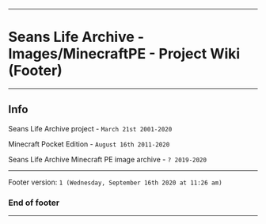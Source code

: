 
***

# Seans Life Archive - Images/MinecraftPE - Project Wiki (Footer)

***

## Info

Seans Life Archive project - `March 21st 2001-2020`

Minecraft Pocket Edition - `August 16th 2011-2020`

Seans Life Archive Minecraft PE image archive - `? 2019-2020`

***

Footer version: `1 (Wednesday, September 16th 2020 at 11:26 am)`

### End of footer

***
